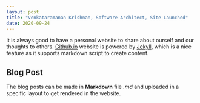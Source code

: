 ```yaml
---
layout: post
title: "Venkataramanan Krishnan, Software Architect, Site Launched"
date: 2020-09-24
---
```


It is always good to have a personal website to share about ourself and our thoughts to others. [Github.io](https://github.io/) website is powered by [Jekyll](https://jekyllrb.com), which is a nice feature as it supports markdown script to create content. 

## Blog Post

The blog posts can be made in **Markdown** file *.md* and uploaded in a specific layout to get rendered in the website. 


